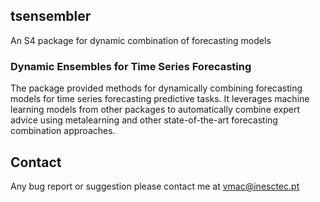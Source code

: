 ## tsensembler

An S4 package for dynamic combination of forecasting models

### Dynamic Ensembles for Time Series Forecasting

The package provided methods for dynamically combining forecasting models for time series forecasting predictive tasks. It leverages machine learning models from other packages to automatically combine expert advice using metalearning and other state-of-the-art forecasting combination approaches. 


## Contact

Any bug report or suggestion please contact me at vmac@inesctec.pt
